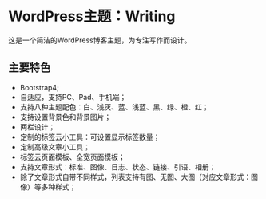# WordPress主题：Writing
这是一个简洁的WordPress博客主题，为专注写作而设计。

## 主要特色
- Bootstrap4;
- 自适应，支持PC、Pad、手机端；
- 支持八种主题配色：白、浅灰、蓝、浅蓝、黑、绿、橙、红；
- 支持设置背景色和背景图片；
- 两栏设计；
- 定制的标签云小工具：可设置显示标签数量；
- 定制高级文章小工具；
- 标签云页面模板、全宽页面模板；
- 支持文章形式：标准、图像、日志、状态、链接、引语、相册；
- 除了文章形式自带不同样式，列表支持有图、无图、大图（对应文章形式：图像）等多种样式；
